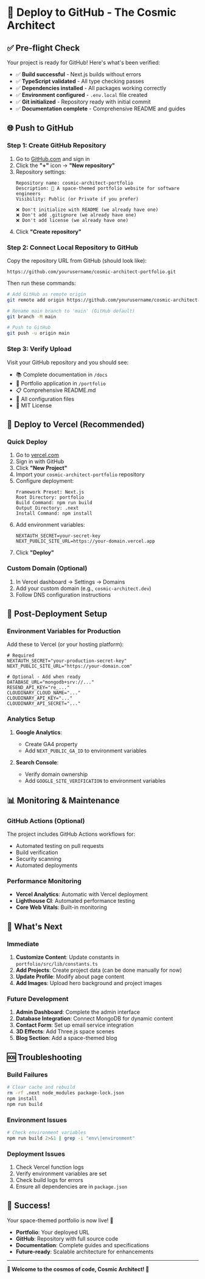# 🚀 Deploy to GitHub - The Cosmic Architect

## ✅ Pre-flight Check

Your project is ready for GitHub! Here's what's been verified:

- ✅ **Build successful** - Next.js builds without errors
- ✅ **TypeScript validated** - All type checking passes
- ✅ **Dependencies installed** - All packages working correctly
- ✅ **Environment configured** - `.env.local` file created
- ✅ **Git initialized** - Repository ready with initial commit
- ✅ **Documentation complete** - Comprehensive README and guides

## 🌐 Push to GitHub

### Step 1: Create GitHub Repository

1. Go to [GitHub.com](https://github.com) and sign in
2. Click the **"+"** icon → **"New repository"**
3. Repository settings:
   ```
   Repository name: cosmic-architect-portfolio
   Description: 🚀 A space-themed portfolio website for software engineers
   Visibility: Public (or Private if you prefer)
   
   ❌ Don't initialize with README (we already have one)
   ❌ Don't add .gitignore (we already have one)
   ❌ Don't add license (we already have one)
   ```
4. Click **"Create repository"**

### Step 2: Connect Local Repository to GitHub

Copy the repository URL from GitHub (should look like):
```
https://github.com/yourusername/cosmic-architect-portfolio.git
```

Then run these commands:

```bash
# Add GitHub as remote origin
git remote add origin https://github.com/yourusername/cosmic-architect-portfolio.git

# Rename main branch to 'main' (GitHub default)
git branch -M main

# Push to GitHub
git push -u origin main
```

### Step 3: Verify Upload

Visit your GitHub repository and you should see:
- 📚 Complete documentation in `/docs`
- 🌌 Portfolio application in `/portfolio`
- 📋 Comprehensive README.md
- 🔧 All configuration files
- 📄 MIT License

## 🚀 Deploy to Vercel (Recommended)

### Quick Deploy

1. Go to [vercel.com](https://vercel.com)
2. Sign in with GitHub
3. Click **"New Project"**
4. Import your `cosmic-architect-portfolio` repository
5. Configure deployment:
   ```
   Framework Preset: Next.js
   Root Directory: portfolio
   Build Command: npm run build
   Output Directory: .next
   Install Command: npm install
   ```
6. Add environment variables:
   ```
   NEXTAUTH_SECRET=your-secret-key
   NEXT_PUBLIC_SITE_URL=https://your-domain.vercel.app
   ```
7. Click **"Deploy"**

### Custom Domain (Optional)

1. In Vercel dashboard → Settings → Domains
2. Add your custom domain (e.g., `cosmic-architect.dev`)
3. Follow DNS configuration instructions

## 🔧 Post-Deployment Setup

### Environment Variables for Production

Add these to Vercel (or your hosting platform):

```env
# Required
NEXTAUTH_SECRET="your-production-secret-key"
NEXT_PUBLIC_SITE_URL="https://your-domain.com"

# Optional - Add when ready
DATABASE_URL="mongodb+srv://..."
RESEND_API_KEY="re_..."
CLOUDINARY_CLOUD_NAME="..."
CLOUDINARY_API_KEY="..."
CLOUDINARY_API_SECRET="..."
```

### Analytics Setup

1. **Google Analytics**:
   - Create GA4 property
   - Add `NEXT_PUBLIC_GA_ID` to environment variables

2. **Search Console**:
   - Verify domain ownership
   - Add `GOOGLE_SITE_VERIFICATION` to environment variables

## 📊 Monitoring & Maintenance

### GitHub Actions (Optional)

The project includes GitHub Actions workflows for:
- Automated testing on pull requests
- Build verification
- Security scanning
- Automated deployments

### Performance Monitoring

- **Vercel Analytics**: Automatic with Vercel deployment
- **Lighthouse CI**: Automated performance testing
- **Core Web Vitals**: Built-in monitoring

## 🎯 What's Next

### Immediate

1. **Customize Content**: Update constants in `portfolio/src/lib/constants.ts`
2. **Add Projects**: Create project data (can be done manually for now)
3. **Update Profile**: Modify about page content
4. **Add Images**: Upload hero background and project images

### Future Development

1. **Admin Dashboard**: Complete the admin interface
2. **Database Integration**: Connect MongoDB for dynamic content
3. **Contact Form**: Set up email service integration
4. **3D Effects**: Add Three.js space scenes
5. **Blog Section**: Add a space-themed blog

## 🆘 Troubleshooting

### Build Failures

```bash
# Clear cache and rebuild
rm -rf .next node_modules package-lock.json
npm install
npm run build
```

### Environment Issues

```bash
# Check environment variables
npm run build 2>&1 | grep -i "env\|environment"
```

### Deployment Issues

1. Check Vercel function logs
2. Verify environment variables are set
3. Check build logs for errors
4. Ensure all dependencies are in `package.json`

## 🎉 Success!

Your space-themed portfolio is now live! 🚀

- **Portfolio**: Your deployed URL
- **GitHub**: Repository with full source code
- **Documentation**: Complete guides and specifications
- **Future-ready**: Scalable architecture for enhancements

---

**🌌 Welcome to the cosmos of code, Cosmic Architect! 🌌**
